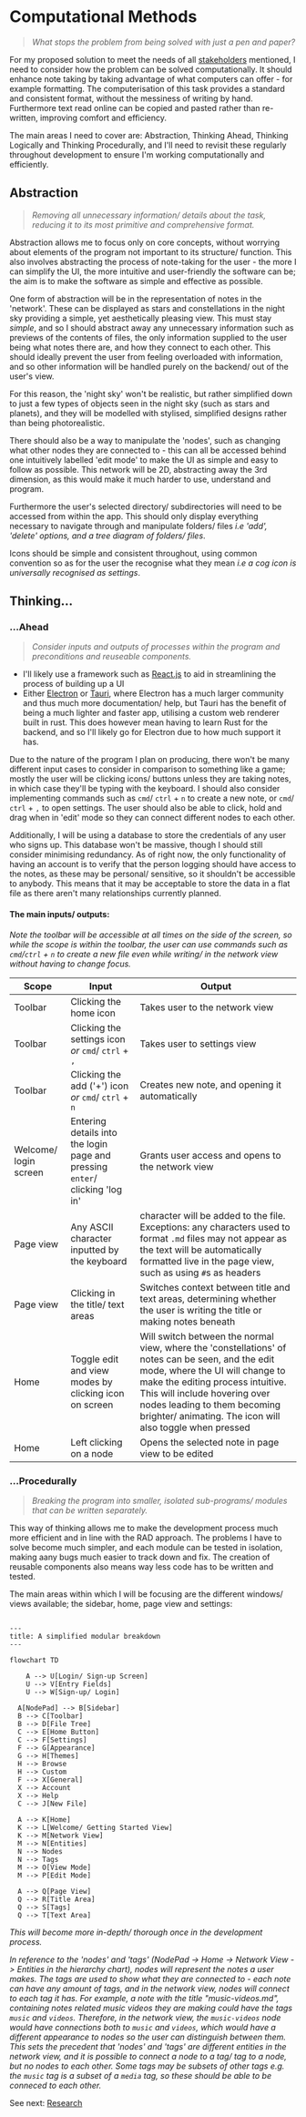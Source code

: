 # Computational Methods
> *What stops the problem from being solved with just a pen and paper?*

For my proposed solution to meet the needs of all [stakeholders](1.2-stakeholders.md) mentioned, I need to consider how the problem can be solved computationally. It should enhance note taking by taking advantage of what computers can offer - for example formatting. The computerisation of this task provides a standard and consistent format, without the messiness of writing by hand. Furthermore text read online can be copied and pasted rather than re-written, improving comfort and efficiency.

The main areas I need to cover are: Abstraction, Thinking Ahead, Thinking Logically and Thinking Procedurally, and I'll need to revisit these regularly throughout development to ensure I'm working computationally and efficiently.

## Abstraction
> *Removing all unnecessary information/ details about the task, reducing it to its most primitive and comprehensive format.*

Abstraction allows me to focus only on core concepts, without worrying about elements of the program not important to its structure/ function. This also involves abstracting the process of note-taking for the user - the more I can simplify the UI, the more intuitive and user-friendly the software can be; the aim is to make the software as simple and effective as possible.

One form of abstraction will be in the representation of notes in the 'network'. These can be displayed as stars and constellations in the night sky providing a simple, yet aesthetically pleasing view. This must stay *simple*, and so I should abstract away any unnecessary information such as previews of the contents of files, the only information supplied to the user being what notes there are, and how they connect to each other. This should ideally prevent the user from feeling overloaded with information, and so other information will be handled purely on the backend/ out of the user's view.

For this reason, the 'night sky' won't be realistic, but rather simplified down to just a few types of objects seen in the night sky (such as stars and planets), and they will be modelled with stylised, simplified designs rather than being photorealistic.

There should also be a way to manipulate the 'nodes', such as changing what other nodes they are connected to - this can all be accessed behind one intuitively labelled 'edit mode' to make the UI as simple and easy to follow as possible. This network will be 2D, abstracting away the 3rd dimension, as this would make it much harder to use, understand and program.

Furthermore the user's selected directory/ subdirectories will need to be accessed from within the app. This should only display everything necessary to navigate through and manipulate folders/ files *i.e 'add', 'delete' options, and a tree diagram of folders/ files*.

Icons should be simple and consistent throughout, using common convention so as for the user the recognise what they mean *i.e a cog icon is universally recognised as settings*.

## Thinking...
### ...Ahead
> *Consider inputs and outputs of processes within the program and preconditions and reuseable components.*

- I'll likely use a framework such as [React.js](https://react.dev/) to aid in streamlining the process of building up a UI
- Either [Electron](https://www.electronjs.org/) or [Tauri](https://tauri.app/), where Electron has a much larger community and thus much more documentation/ help, but Tauri has the benefit of being a much lighter and faster app, utilising a custom web renderer built in rust. This does however mean having to learn Rust for the backend, and so I'll likely go for Electron due to how much support it has.

Due to the nature of the program I plan on producing, there won't be many different input cases to consider in comparison to something like a game; mostly the user will be clicking icons/ buttons unless they are taking notes, in which case they'll be typing with the keyboard. I should also consider implementing commands such as `cmd`/ `ctrl` + `n` to create a new note, or `cmd`/ `ctrl` + `,` to open settings. The user should also be able to click, hold and drag when in 'edit' mode so they can connect different nodes to each other.

Additionally, I will be using a database to store the credentials of any user who signs up. This database won't be massive, though I should still consider minimising redundancy. As of right now, the only functionality of having an account is to verify that the person logging should have access to the notes, as these may be personal/ sensitive, so it shouldn't be accessible to anybody. This means that it may be acceptable to store the data in a flat file as there aren't many relationships currently planned.

#### The main inputs/ outputs:
*Note the toolbar will be accessible at all times on the side of the screen, so while the scope is within the toolbar, the user can use commands such as `cmd`/`ctrl` + `n` to create a new file even while writing/ in the network view without having to change focus.*

| Scope | Input | Output |
|---|---|---|
| Toolbar | Clicking the home icon | Takes user to the network view |
| Toolbar | Clicking the settings icon *or* `cmd`/ `ctrl` + `,` | Takes user to settings view |
| Toolbar | Clicking the add ('+') icon *or* `cmd`/ `ctrl` + `n` | Creates new note, and opening it automatically |
| Welcome/ login screen | Entering details into the login page and pressing `enter`/ clicking 'log in' | Grants user access and opens to the network view |
| Page view | Any ASCII character inputted by the keyboard | character will be added to the file. Exceptions: any characters used to format `.md` files may not appear as the text will be automatically formatted live in the page view, such as using `#`s as headers |
| Page view | Clicking in the title/ text areas | Switches context between title and text areas, determining whether the user is writing the title or making notes beneath |
| Home | Toggle edit and view modes by clicking icon on screen | Will switch between the normal view, where the 'constellations' of notes can be seen, and the edit mode, where the UI will change to make the editing process intuitive. This will include hovering over nodes leading to them becoming brighter/ animating. The icon will also toggle when pressed |
| Home | Left clicking on a node | Opens the selected note in page view to be edited |

### ...Procedurally
> *Breaking the program into smaller, isolated sub-programs/ modules that can be written separately.*

This way of thinking allows me to make the development process much more efficient and in line with the RAD approach. The problems I have to solve become much simpler, and each module can be tested in isolation, making aany bugs much easier to track down and fix. The creation of reusable components also means way less code has to be written and tested.

The main areas within which I will be focusing are the different windows/ views available; the sidebar, home, page view and settings:

```mermaid

---
title: A simplified modular breakdown
---

flowchart TD

	A --> U[Login/ Sign-up Screen]
	U --> V[Entry Fields]
	U --> W[Sign-up/ Login]

  A[NodePad] --> B[Sidebar]
  B --> C[Toolbar]
  B --> D[File Tree]
  C --> E[Home Button]
  C --> F[Settings]
  F --> G[Appearance]
  G --> H[Themes]
  H --> Browse
  H --> Custom
  F --> X[General]
  X --> Account
  X --> Help
  C --> J[New File]

  A --> K[Home]
  K --> L[Welcome/ Getting Started View]
  K --> M[Network View]
  M --> N[Entities]
  N --> Nodes
  N --> Tags
  M --> O[View Mode]
  M --> P[Edit Mode]

  A --> Q[Page View]
  Q --> R[Title Area]
  Q --> S[Tags]
  Q --> T[Text Area]
```

*This will become more in-depth/ thorough once in the development process.*

*In reference to the 'nodes' and 'tags' (NodePad -> Home -> Network View -> Entities in the hierarchy chart), nodes will represent the notes a user makes. The tags are used to show what they are connected to - each note can have any amount of tags, and in the network view, nodes will connect to each tag it has. For example, a note with the title "music-videos.md", containing notes related music videos they are making could have the tags `music` and `videos`. Therefore, in the network view, the `music-videos` node would have connections both to `music` and `videos`, which would have a different appearance to nodes so the user can distinguish between them. This sets the precedent that 'nodes' and 'tags' are different entities in the network view, and it is possible to connect a node to a tag/ tag to a node, but no nodes to each other. Some tags may be subsets of other tags e.g. the `music` tag is a subset of a `media` tag, so these should be able to be conneced to each other.*

See next: [Research](1.4-research.md)
